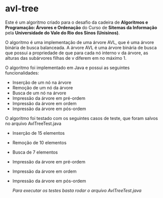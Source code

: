 # avl-tree

Este é um algoritmo criado para o desafio da cadeira de **Algoritmos e Programação: Árvores e Ordenação** do Curso de **Sitemas da Informação** pela **Universidade do Vale do Rio dos Sinos (Unisinos)**.

O algoritmo é uma implementação de uma árvore AVL, que é uma árvore binária de busca balanceada. A árvore AVL é uma árvore binária de busca que possui a propriedade de que para cada nó interno v da árvore, as alturas das subárvores filhas de v diferem em no máximo 1.

O algoritmo foi implementado em Java e possui as seguintes funcionalidades:

- Inserção de um nó na árvore
- Remoção de um nó da árvore
- Busca de um nó na árvore
- Impressão da árvore em pré-ordem
- Impressão da árvore em ordem
- Impressão da árvore em pós-ordem

O algoritmo foi testado com os seguintes casos de teste, que foram salvos no arquivo AvlTreeTest.java

- Inserção de 15 elementos
- Remoção de 10 elementos
- Busca de 7 elementos
- Impressão da árvore em pré-ordem
- Impressão da árvore em ordem
- Impressão da árvore em pós-ordem


  _Para executar os testes basta rodar o arquivo AvlTreeTest.java_
